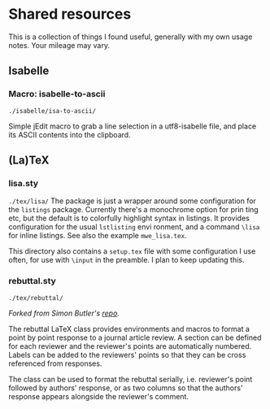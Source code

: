 # Shared resources
This is a collection of things I found useful, generally with my own usage notes. Your mileage may vary.

## Isabelle
### Macro: isabelle-to-ascii
```./isabelle/isa-to-ascii/```

Simple jEdit macro to grab a line selection in a utf8-isabelle file, and place its ASCII contents into the clipboard.

## (La)TeX
### lisa.sty
```./tex/lisa/```
The package is just a wrapper around some configuration for the `listings` package. Currently there's a monochrome option for prin
ting etc, but the default is to colorfully highlight syntax in listings. It provides configuration for the usual `lstlisting` envi
ronment, and a command `\lisa` for inline listings. See also the example `mwe_lisa.tex`.

This directory also contains a `setup.tex` file with some configuration I use often, for use with `\input` in the preamble. I plan
 to keep updating this.

### rebuttal.sty
```./tex/rebuttal/```

*Forked from Simon Butler's [repo](https://github.com/sjbutler/rebuttal).*

The rebuttal LaTeX class provides environments and macros to format a point by point response to a journal article review. A section can be defined for each reviewer and the reviewer's points are automatically numbered. Labels can be added to the reviewers' points so that they can be cross referenced from responses.

The class can be used to format the rebuttal serially, i.e. reviewer's point followed by authors' response, or as two columns so that the authors' response appears alongside the reviewer's comment.
